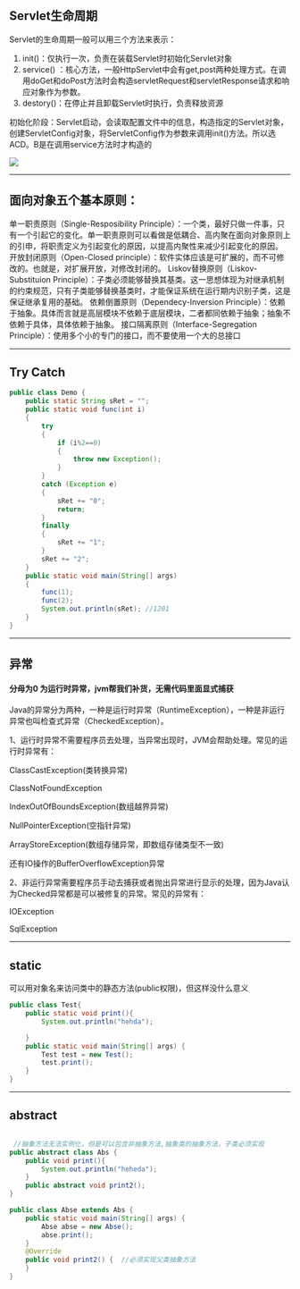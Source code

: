 ## Servlet生命周期

Servlet的生命周期一般可以用三个方法来表示：

1. init()：仅执行一次，负责在装载Servlet时初始化Servlet对象
2. service() ：核心方法，一般HttpServlet中会有get,post两种处理方式。在调用doGet和doPost方法时会构造servletRequest和servletResponse请求和响应对象作为参数。
3. destory()：在停止并且卸载Servlet时执行，负责释放资源

初始化阶段：Servlet启动，会读取配置文件中的信息，构造指定的Servlet对象，创建ServletConfig对象，将ServletConfig作为参数来调用init()方法。所以选ACD。B是在调用service方法时才构造的

![](https://superzcl.oss-cn-shanghai.aliyuncs.com/PicGo/20201109165835.png)

***



## 面向对象五个基本原则：

单一职责原则（Single-Resposibility Principle）：一个类，最好只做一件事，只有一个引起它的变化。单一职责原则可以看做是低耦合、高内聚在面向对象原则上的引申，将职责定义为引起变化的原因，以提高内聚性来减少引起变化的原因。
开放封闭原则（Open-Closed principle）：软件实体应该是可扩展的，而不可修改的。也就是，对扩展开放，对修改封闭的。
Liskov替换原则（Liskov-Substituion Principle）：子类必须能够替换其基类。这一思想体现为对继承机制的约束规范，只有子类能够替换基类时，才能保证系统在运行期内识别子类，这是保证继承复用的基础。
依赖倒置原则（Dependecy-Inversion Principle）：依赖于抽象。具体而言就是高层模块不依赖于底层模块，二者都同依赖于抽象；抽象不依赖于具体，具体依赖于抽象。
接口隔离原则（Interface-Segregation Principle）：使用多个小的专门的接口，而不要使用一个大的总接口

***

## Try Catch

```java
public class Demo {
    public static String sRet = "";
    public static void func(int i)
    {
        try
        {
            if (i%2==0)
            {
                throw new Exception();
            }
        }
        catch (Exception e)
        {
            sRet += "0";
            return;
        }
        finally
        {
            sRet += "1";
        }
        sRet += "2";
    }
    public static void main(String[] args)
    {
        func(1);
        func(2);
        System.out.println(sRet); //1201
    }
}
```

***

## 异常

#### 分母为0 为运行时异常，jvm帮我们补货，无需代码里面显式捕获

Java的异常分为两种，一种是运行时异常（RuntimeException），一种是非运行异常也叫检查式异常（CheckedException）。

1、运行时异常不需要程序员去处理，当异常出现时，JVM会帮助处理。常见的运行时异常有：

ClassCastException(类转换异常)

ClassNotFoundException

IndexOutOfBoundsException(数组越界异常)

NullPointerException(空指针异常)

ArrayStoreException(数组存储异常，即数组存储类型不一致)

还有IO操作的BufferOverflowException异常

2、非运行异常需要程序员手动去捕获或者抛出异常进行显示的处理，因为Java认为Checked异常都是可以被修复的异常。常见的异常有：

IOException

SqlException

***

## static

可以用对象名来访问类中的静态方法(public权限)，但这样没什么意义

```java
public class Test{
    public static void print(){
        System.out.println("hehda");

    }
    public static void main(String[] args) {     
        Test test = new Test();
        test.print();
    }
}
```

***

## abstract

```java

 //抽象方法无法实例化，但是可以包含非抽象方法,抽象类的抽象方法，子类必须实现
public abstract class Abs {
    public void print(){
        System.out.println("heheda");
    }
    public abstract void print2();
}

public class Abse extends Abs {
    public static void main(String[] args) {
        Abse abse = new Abse();
        abse.print();
    }
    @Override
    public void print2() {	//必须实现父类抽象方法
    }
}


```

